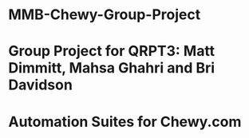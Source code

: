 # MMB-Chewy-Group-Project
# Group Project for QRPT3: Matt Dimmitt, Mahsa Ghahri and Bri Davidson
# Automation Suites for Chewy.com
